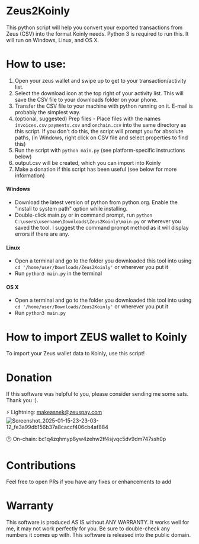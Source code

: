 # Zeus2Koinly
This python script will help you convert your exported transactions from Zeus (CSV) into the format Koinly needs. Python 3 is required to run this. It will run on Windows, Linux, and OS X. 

# How to use:
1. Open your zeus wallet and swipe up to get to your transaction/activity list.
2. Select the download icon at the top right of your activity list. This will save the CSV file to your downloads folder on your phone.
3. Transfer the CSV file to your machine with python running on it. E-mail is probably the simplest way.
4. (optional, suggested) Prep files - Place files with the names `invoices.csv` `payments.csv` and `onchain.csv` into the same directory as this script. If you don't do this, the script will prompt you for absolute paths, (in Windows, right click on CSV file and select properties to find this)
5. Run the script with `python main.py` (see platform-specific instructions below)
6. output.csv will be created, which you can import into Koinly
7. Make a donation if this script has been useful (see below for more information)


<h4>Windows</h4>

 - Download the latest version of python from python.org. Enable the "install to system path" option while installing.
 - Double-click main.py or in command prompt, run `python C:\users\username\Downloads\Zeus2Koinly\main.py` or wherever you saved the tool. I suggest the command prompt method as it will display errors if there are any.

<h4>Linux</h4>

 - Open a terminal and go to the folder you downloaded this tool into using `cd '/home/user/Downloads/Zeus2Koinly'` or wherever you put it
 - Run `python3 main.py` in the terminal

<h4>OS X</h4>

 - Open a terminal and go to the folder you downloaded this tool into using `cd '/home/user/Downloads/Zeus2Koinly'` or wherever you put it
 - Run `python3 main.py`

# How to import ZEUS wallet to Koinly

To import your Zeus wallet data to Koinly, use this script!

# Donation

If this software was helpful to you, please consider sending me some sats. Thank you :).

⚡ Lightning: makeasnek@zeuspay.com 
![Screenshot_2025-01-15-23-23-03-12_fe3a99db156b37a8caccf406cb4af884](https://github.com/user-attachments/assets/78a3d6ee-06bb-4587-aef6-f397d72dd019)


🕐 On-chain: bc1q4zqhmyp8yw4zehw2tf4sjvqc5dv9dm747ssh0p

# Contributions

Feel free to open PRs if you have any fixes or enhancements to add

# Warranty

This software is produced AS IS without ANY WARRANTY. It works well for me, it may not work perfectly for you. Be sure to double-check any numbers it comes up with. This software is released into the public domain. 
